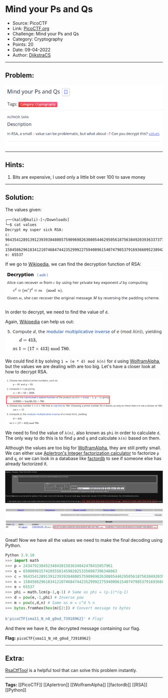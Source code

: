 # Mind your Ps and Qs
* Source: PicoCTF
* Link: [PicoCTF.org](https://picoctf.org/)
* Challenge: Mind your Ps and Qs
* Category: Cryptography
* Points: 20
* Date: 09-04-2022
* Author: [DjikstraCS](https://github.com/DjikstraCS)

---
## Problem:
![](./attachments/Pasted%20image%2020220409112521.png)

---
## Hints:
1. Bits are expensive, I used only a little bit over 100 to save money

---
## Solution:
The values given:

```console
┌──(kali㉿kali)-[~/Downloads]
└─$ cat values
Decrypt my super sick RSA:
c: 964354128913912393938480857590969826308054462950561875638492039363373779803642185
n: 1584586296183412107468474423529992275940096154074798537916936609523894209759157543
e: 65537  
```

If we go to [Wikipedia](https://en.wikipedia.org/wiki/RSA_(cryptosystem)#Decryption), we can find the decryption function of RSA:

![](./attachments/Pasted%20image%2020220409163036.png)

In order to decrypt, we need to find the value of `d`.

Again, [Wikipedia](https://en.wikipedia.org/wiki/RSA_(cryptosystem)#Decryption) can help us out:

![](./attachments/Pasted%20image%2020220409114758.png)

We could find it by solving `1 = (e * d) mod λ(n)` for `d` using [WolframAlpha](https://www.wolframalpha.com), but the values we are dealing with are too big. Let's have a closer look at how to decrypt RSA.

![](./attachments/Pasted%20image%2020220409145855.png)

We need to find the value of `λ(n)`, also known as `phi` in order to calculate `d`. The only way to do this is to find `p` and `q` and calculate `λ(n)` based on them.

Although the values are too big for [WolframAlpha](https://www.wolframalpha.com), they are still pretty small. We can either use [Aplertron's Integer factorization calculator](https://www.alpertron.com.ar/ECM.HTM) to factorize `p` and `q`, or we can look in a database like [factordb](http://factordb.com/) to see if someone else has already factorized it.

![](./attachments/Pasted%20image%2020220409142802.png)

![](./attachments/Pasted%20image%2020220409142841.png)

Great! Now we have all the values we need to make the final decoding using Python.

```py
Python 3.9.10
>>> import math
>>> p = 2434792384523484381583634042478415057961
>>> q = 650809615742055581459820253356987396346063
>>> c = 964354128913912393938480857590969826308054462950561875638492039363373779803642185
>>> n = 1584586296183412107468474423529992275940096154074798537916936609523894209759157543
>>> e = 65537
>>> phi = math.lcm(p-1,q-1) # Same as phi = (p-1)*(q-1)
>>> d = pow(e,-1,phi) # Inverse pow
>>> m = pow(c,d,n) # Same as m = c^d % n
>>> bytes.fromhex(hex(m)[2:]) # Convert message to bytes

b'picoCTF{sma11_N_n0_g0od_73918962}' # Flag!
```

And there we have it, the decrypted message containing our flag.

**Flag:** `picoCTF{sma11_N_n0_g0od_73918962}`

---
## Extra:
[RsaCtfTool](https://github.com/Ganapati/RsaCtfTool) is a helpful tool that can solve this problem instantly.

---
**Tags:** [[PicoCTF]] [[Aplertron]] [[WolframAlpha]] [[factordb]] [[RSA]] [[Python]]
